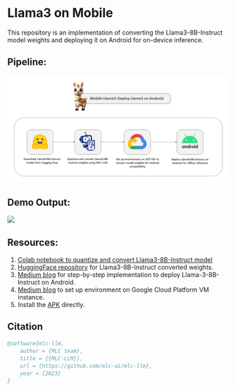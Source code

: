 # Llama3 on Mobile
This repository is an implementation of converting the Llama3-8B-Instruct model weights and deploying it on Android for on-device inference.

## Pipeline:
<img src="https://github.com/NSTiwari/Llama3-on-Mobile/blob/main/mobile-llama3-pipeline.png"/>

## Demo Output:
<img src="https://github.com/NSTiwari/Llama3-on-Mobile/blob/main/mobilellama3.gif"/>

## Resources:

1. [Colab notebook to quantize and convert Llama3-8B-Instruct model](https://github.com/NSTiwari/Llama3-on-Mobile/blob/main/Llama3_on_Mobile.ipynb)
2. [HuggingFace repository](https://huggingface.co/NSTiwari/Llama-3-8B-q4f16_1-android) for Llama3-8B-Instruct converted weights.
3. [Medium blog]() for step-by-step implementation to deploy Llama-3-8B-Instruct on Android.
4. [Medium blog]() to set up environment on Google Cloud Platform VM instance.
5. Install the [APK](https://github.com/NSTiwari/Llama3-on-Mobile/blob/main/mobilellama3.apk) directly.


## Citation

```bibtex
@software{mlc-llm,
    author = {MLC team},
    title = {{MLC-LLM}},
    url = {https://github.com/mlc-ai/mlc-llm},
    year = {2023}
}
```
